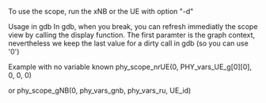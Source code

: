 
To use the scope, run the xNB or the UE with option "-d"  

Usage in gdb
In gdb, when you break, you can refresh immediatly the scope view by calling the display function.
The first paramter is the graph context, nevertheless we keep the last value for a dirty call in gdb (so you can use '0')  

Example with no variable known
phy_scope_nrUE(0, PHY_vars_UE_g[0][0], 0, 0, 0)

or
phy_scope_gNB(0, phy_vars_gnb, phy_vars_ru, UE_id)

